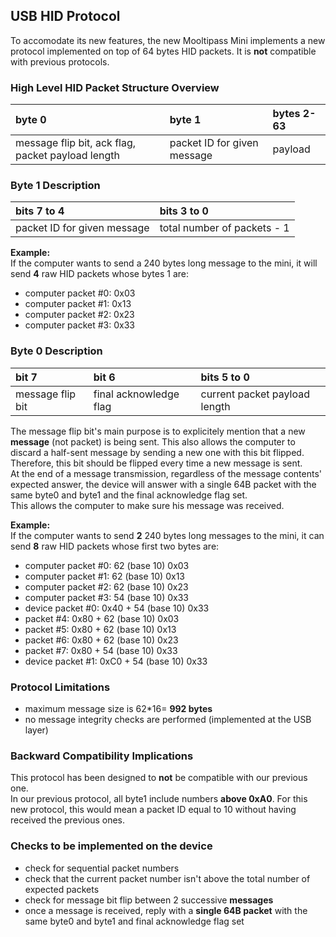 ## [](#header-1) USB HID Protocol
To accomodate its new features, the new Mooltipass Mini implements a new protocol implemented on top of 64 bytes HID packets. It is **not** compatible with previous protocols.   
   
### [](#header-3) High Level HID Packet Structure Overview

| byte 0                                            | byte 1                      | bytes 2-63 |
|:--------------------------------------------------|:----------------------------|:-----------|
| message flip bit, ack flag, packet payload length | packet ID for given message | payload    |
   
### [](#header-3) Byte 1 Description

| bits 7 to 4                 | bits 3 to 0                 |
|:----------------------------|:----------------------------|
| packet ID for given message | total number of packets - 1 |
  
**Example:**  
If the computer wants to send a 240 bytes long message to the mini, it will send **4** raw HID packets whose bytes 1 are:  
- computer packet #0: 0x03  
- computer packet #1: 0x13  
- computer packet #2: 0x23  
- computer packet #3: 0x33  
   
### [](#header-3) Byte 0 Description

| bit 7            | bit 6                  | bits 5 to 0                   |
|:-----------------|:-----------------------|:------------------------------|
| message flip bit | final acknowledge flag | current packet payload length |
  
The message flip bit's main purpose is to explicitely mention that a new **message** (not packet) is being sent. This also allows the computer to discard a half-sent message by sending a new one with this bit flipped.  
Therefore, this bit should be flipped every time a new message is sent.  
At the end of a message transmission, regardless of the message contents' expected answer, the device will answer with a single 64B packet with the same byte0 and byte1 and the final acknowledge flag set.  
This allows the computer to make sure his message was received.  
  
**Example:**  
If the computer wants to send **2** 240 bytes long messages to the mini, it can send **8** raw HID packets whose first two bytes are:  
- computer packet #0: 62 (base 10) 0x03    
- computer packet #1: 62 (base 10) 0x13     
- computer packet #2: 62 (base 10) 0x23      
- computer packet #3: 54 (base 10) 0x33   
- device packet #0: 0x40 + 54 (base 10) 0x33 
- packet #4: 0x80 + 62 (base 10) 0x03    
- packet #5: 0x80 + 62 (base 10) 0x13     
- packet #6: 0x80 + 62 (base 10) 0x23      
- packet #7: 0x80 + 54 (base 10) 0x33    
- device packet #1: 0xC0 + 54 (base 10) 0x33
  
### [](#header-3) Protocol Limitations
- maximum message size is 62*16= **992 bytes**  
- no message integrity checks are performed (implemented at the USB layer)
   
### [](#header-3) Backward Compatibility Implications
This protocol has been designed to **not** be compatible with our previous one.  
In our previous protocol, all byte1 include numbers **above 0xA0**. For this new protocol, this would mean a packet ID equal to 10 without having received the previous ones.  

### [](#header-3) Checks to be implemented on the device
- check for sequential packet numbers  
- check that the current packet number isn't above the total number of expected packets  
- check for message bit flip between 2 successive **messages**  
- once a message is received, reply with a **single 64B packet** with the same byte0 and byte1 and final acknowledge flag set  
